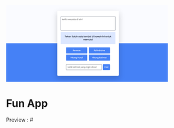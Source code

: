 <img
  src="src/Fun-App.png"
  alt="Alt text"
  title="Optional title"
  style="display: inline-block; margin: 0 auto; max-width: 440px">

# Fun App

Preview : #
